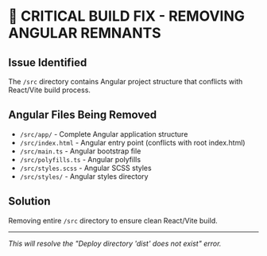 # 🚨 CRITICAL BUILD FIX - REMOVING ANGULAR REMNANTS

## Issue Identified
The `/src` directory contains Angular project structure that conflicts with React/Vite build process.

## Angular Files Being Removed
- `/src/app/` - Complete Angular application structure
- `/src/index.html` - Angular entry point (conflicts with root index.html)
- `/src/main.ts` - Angular bootstrap file
- `/src/polyfills.ts` - Angular polyfills
- `/src/styles.scss` - Angular SCSS styles
- `/src/styles/` - Angular styles directory

## Solution
Removing entire `/src` directory to ensure clean React/Vite build.

---
*This will resolve the "Deploy directory 'dist' does not exist" error.*